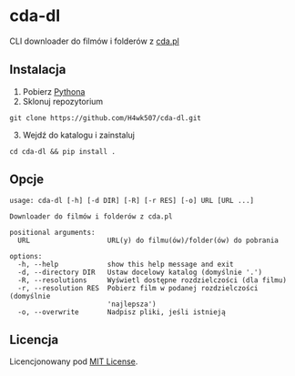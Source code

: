 # cda-dl

CLI downloader do filmów i folderów z [cda.pl](https://www.cda.pl/)

## Instalacja

1. Pobierz [Pythona](https://www.python.org/downloads/)
2. Sklonuj repozytorium

```
git clone https://github.com/H4wk507/cda-dl.git
```

3. Wejdź do katalogu i zainstaluj

```
cd cda-dl && pip install .
```

## Opcje

```
usage: cda-dl [-h] [-d DIR] [-R] [-r RES] [-o] URL [URL ...]

Downloader do filmów i folderów z cda.pl

positional arguments:
  URL                   URL(y) do filmu(ów)/folder(ów) do pobrania

options:
  -h, --help            show this help message and exit
  -d, --directory DIR   Ustaw docelowy katalog (domyślnie '.')
  -R, --resolutions     Wyświetl dostępne rozdzielczości (dla filmu)
  -r, --resolution RES  Pobierz film w podanej rozdzielczości (domyślnie
                        'najlepsza')
  -o, --overwrite       Nadpisz pliki, jeśli istnieją
```

## Licencja

Licencjonowany pod [MIT License](./LICENSE).
